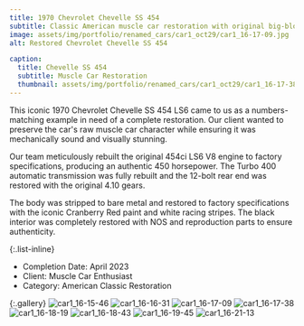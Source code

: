```yaml
---
title: 1970 Chevrolet Chevelle SS 454
subtitle: Classic American muscle car restoration with original big-block power
image: assets/img/portfolio/renamed_cars/car1_oct29/car1_16-17-09.jpg
alt: Restored Chevrolet Chevelle SS 454

caption:
  title: Chevelle SS 454
  subtitle: Muscle Car Restoration
  thumbnail: assets/img/portfolio/renamed_cars/car1_oct29/car1_16-17-38.jpg
---
```

This iconic 1970 Chevrolet Chevelle SS 454 LS6 came to us as a numbers-matching example in need of a complete restoration. Our client wanted to preserve the car's raw muscle car character while ensuring it was mechanically sound and visually stunning.

Our team meticulously rebuilt the original 454ci LS6 V8 engine to factory specifications, producing an authentic 450 horsepower. The Turbo 400 automatic transmission was fully rebuilt and the 12-bolt rear end was restored with the original 4.10 gears.

The body was stripped to bare metal and restored to factory specifications with the iconic Cranberry Red paint and white racing stripes. The black interior was completely restored with NOS and reproduction parts to ensure authenticity.

{:.list-inline}

- Completion Date: April 2023
- Client: Muscle Car Enthusiast
- Category: American Classic Restoration

{:.gallery}
![car1_16-15-46](assets/img/portfolio/renamed_cars/car1_oct29/car1_16-15-46.jpg)
![car1_16-16-31](assets/img/portfolio/renamed_cars/car1_oct29/car1_16-16-31.jpg)
![car1_16-17-09](assets/img/portfolio/renamed_cars/car1_oct29/car1_16-17-09.jpg)
![car1_16-17-38](assets/img/portfolio/renamed_cars/car1_oct29/car1_16-17-38.jpg)
![car1_16-18-19](assets/img/portfolio/renamed_cars/car1_oct29/car1_16-18-19.jpg)
![car1_16-18-43](assets/img/portfolio/renamed_cars/car1_oct29/car1_16-18-43.jpg)
![car1_16-19-45](assets/img/portfolio/renamed_cars/car1_oct29/car1_16-19-45.jpg)
![car1_16-21-13](assets/img/portfolio/renamed_cars/car1_oct29/car1_16-21-13.jpg)
